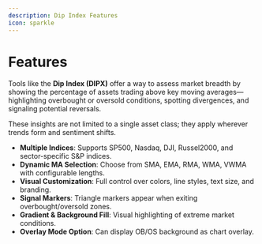 ```yaml
---
description: Dip Index Features
icon: sparkle
---
```


# Features

Tools like the **Dip Index (DIPX)** offer a way to assess market breadth by showing the percentage of assets trading above key moving averages—highlighting overbought or oversold conditions, spotting divergences, and signaling potential reversals.&#x20;

These insights are not limited to a single asset class; they apply wherever trends form and sentiment shifts.

* **Multiple Indices**: Supports SP500, Nasdaq, DJI, Russel2000, and sector-specific S\&P indices.
* **Dynamic MA Selection**: Choose from SMA, EMA, RMA, WMA, VWMA with configurable lengths.
* **Visual Customization**: Full control over colors, line styles, text size, and branding.
* **Signal Markers**: Triangle markers appear when exiting overbought/oversold zones.
* **Gradient & Background Fill**: Visual highlighting of extreme market conditions.
* **Overlay Mode Option**: Can display OB/OS background as chart overlay.
